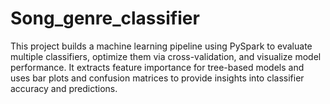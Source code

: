 # Song_genre_classifier
This project builds a machine learning pipeline using PySpark to evaluate multiple classifiers, optimize them via cross-validation, and visualize model performance. It extracts feature importance for tree-based models and uses bar plots and confusion matrices to provide insights into classifier accuracy and predictions.
